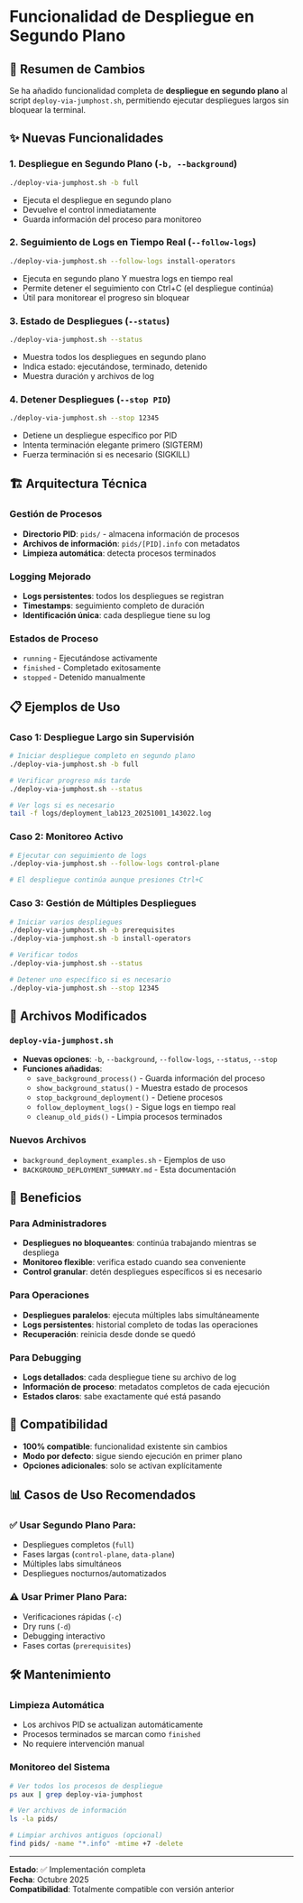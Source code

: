 # Funcionalidad de Despliegue en Segundo Plano

## 🎯 Resumen de Cambios

Se ha añadido funcionalidad completa de **despliegue en segundo plano** al script `deploy-via-jumphost.sh`, permitiendo ejecutar despliegues largos sin bloquear la terminal.

## ✨ Nuevas Funcionalidades

### 1. **Despliegue en Segundo Plano** (`-b, --background`)
```bash
./deploy-via-jumphost.sh -b full
```
- Ejecuta el despliegue en segundo plano
- Devuelve el control inmediatamente
- Guarda información del proceso para monitoreo

### 2. **Seguimiento de Logs en Tiempo Real** (`--follow-logs`)
```bash
./deploy-via-jumphost.sh --follow-logs install-operators
```
- Ejecuta en segundo plano Y muestra logs en tiempo real
- Permite detener el seguimiento con Ctrl+C (el despliegue continúa)
- Útil para monitorear el progreso sin bloquear

### 3. **Estado de Despliegues** (`--status`)
```bash
./deploy-via-jumphost.sh --status
```
- Muestra todos los despliegues en segundo plano
- Indica estado: ejecutándose, terminado, detenido
- Muestra duración y archivos de log

### 4. **Detener Despliegues** (`--stop PID`)
```bash
./deploy-via-jumphost.sh --stop 12345
```
- Detiene un despliegue específico por PID
- Intenta terminación elegante primero (SIGTERM)
- Fuerza terminación si es necesario (SIGKILL)

## 🏗️ Arquitectura Técnica

### Gestión de Procesos
- **Directorio PID**: `pids/` - almacena información de procesos
- **Archivos de información**: `pids/[PID].info` con metadatos
- **Limpieza automática**: detecta procesos terminados

### Logging Mejorado
- **Logs persistentes**: todos los despliegues se registran
- **Timestamps**: seguimiento completo de duración
- **Identificación única**: cada despliegue tiene su log

### Estados de Proceso
- `running` - Ejecutándose activamente
- `finished` - Completado exitosamente
- `stopped` - Detenido manualmente

## 📋 Ejemplos de Uso

### Caso 1: Despliegue Largo sin Supervisión
```bash
# Iniciar despliegue completo en segundo plano
./deploy-via-jumphost.sh -b full

# Verificar progreso más tarde
./deploy-via-jumphost.sh --status

# Ver logs si es necesario
tail -f logs/deployment_lab123_20251001_143022.log
```

### Caso 2: Monitoreo Activo
```bash
# Ejecutar con seguimiento de logs
./deploy-via-jumphost.sh --follow-logs control-plane

# El despliegue continúa aunque presiones Ctrl+C
```

### Caso 3: Gestión de Múltiples Despliegues
```bash
# Iniciar varios despliegues
./deploy-via-jumphost.sh -b prerequisites
./deploy-via-jumphost.sh -b install-operators

# Verificar todos
./deploy-via-jumphost.sh --status

# Detener uno específico si es necesario
./deploy-via-jumphost.sh --stop 12345
```

## 🔧 Archivos Modificados

### `deploy-via-jumphost.sh`
- **Nuevas opciones**: `-b`, `--background`, `--follow-logs`, `--status`, `--stop`
- **Funciones añadidas**:
  - `save_background_process()` - Guarda información del proceso
  - `show_background_status()` - Muestra estado de procesos
  - `stop_background_deployment()` - Detiene procesos
  - `follow_deployment_logs()` - Sigue logs en tiempo real
  - `cleanup_old_pids()` - Limpia procesos terminados

### Nuevos Archivos
- `background_deployment_examples.sh` - Ejemplos de uso
- `BACKGROUND_DEPLOYMENT_SUMMARY.md` - Esta documentación

## 🚀 Beneficios

### Para Administradores
- **Despliegues no bloqueantes**: continúa trabajando mientras se despliega
- **Monitoreo flexible**: verifica estado cuando sea conveniente
- **Control granular**: detén despliegues específicos si es necesario

### Para Operaciones
- **Despliegues paralelos**: ejecuta múltiples labs simultáneamente
- **Logs persistentes**: historial completo de todas las operaciones
- **Recuperación**: reinicia desde donde se quedó

### Para Debugging
- **Logs detallados**: cada despliegue tiene su archivo de log
- **Información de proceso**: metadatos completos de cada ejecución
- **Estados claros**: sabe exactamente qué está pasando

## 🔄 Compatibilidad

- **100% compatible**: funcionalidad existente sin cambios
- **Modo por defecto**: sigue siendo ejecución en primer plano
- **Opciones adicionales**: solo se activan explícitamente

## 📊 Casos de Uso Recomendados

### ✅ Usar Segundo Plano Para:
- Despliegues completos (`full`)
- Fases largas (`control-plane`, `data-plane`)
- Múltiples labs simultáneos
- Despliegues nocturnos/automatizados

### ⚠️ Usar Primer Plano Para:
- Verificaciones rápidas (`-c`)
- Dry runs (`-d`)
- Debugging interactivo
- Fases cortas (`prerequisites`)

## 🛠️ Mantenimiento

### Limpieza Automática
- Los archivos PID se actualizan automáticamente
- Procesos terminados se marcan como `finished`
- No requiere intervención manual

### Monitoreo del Sistema
```bash
# Ver todos los procesos de despliegue
ps aux | grep deploy-via-jumphost

# Ver archivos de información
ls -la pids/

# Limpiar archivos antiguos (opcional)
find pids/ -name "*.info" -mtime +7 -delete
```

---

**Estado**: ✅ Implementación completa  
**Fecha**: Octubre 2025  
**Compatibilidad**: Totalmente compatible con versión anterior
